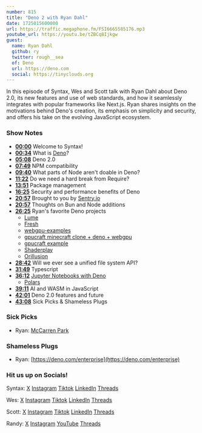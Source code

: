 ```yaml
---
number: 815
title: "Deno 2 with Ryan Dahl"
date: 1725015600000
url: https://traffic.megaphone.fm/FSI6665585176.mp3
youtube_url: https://youtu.be/tZBCq8Ijkgw
guest:
  name: Ryan Dahl
  github: ry
  twitter: rough__sea
  of: Deno
  url: https://deno.com
  social: https://tinyclouds.org
---
```


In this episode of Syntax, Wes and Scott talk with Ryan Dahl about Deno 2.0, its new features and use of web standards, and how it seamlessly integrates with popular frameworks like Next.js. Ryan shares insights on the motivations behind Deno's creation, its emphasis on simplicity and security, and offers his take on the evolving JavaScript ecosystem.

### Show Notes

* **[00:00](#t=00:00)** Welcome to Syntax!
* **[00:34](#t=00:34)** What is [Deno](https://deno.com/)?
* **[05:08](#t=05:08)** Deno 2.0
* **[07:49](#t=07:49)** NPM compatibility
* **[09:40](#t=09:40)** What parts of Node aren't doable in Deno?
* **[11:22](#t=11:22)** Do we need a hard break from Require?
* **[13:51](#t=13:51)** Package management
* **[16:25](#t=16:25)** Security and performance benefits of Deno
* **[20:57](#t=20:57)** Brought to you by [Sentry.io](https://sentry.io)
* **[20:57](#t=20:57)** Thoughts on Bun and Node additions
* **[26:25](#t=26:25)** Ryan's favorite Deno projects
  * [Lume](https://lume.land/)
  * [Fresh](https://fresh.deno.dev/)
  * [webgpu-examples](https://github.com/denoland/webgpu-examples)
  * [gpucraft minecraft clone + deno + webgpu](https://github.com/brendan-duncan/gpucraft)
  * [gpucraft example](https://www.youtube.com/watch?v=vTJvjBG-GLs)
  * [Shaderplay](https://github.com/littledivy/shaderplay)
  * [Orillusion](https://github.com/littledivy/deno_sdl2/blob/webgpu_external_surface/webgpu-examples/orillusion.ts)
* **[28:42](#t=28:42)** Will we ever see a unified file system API?
* **[31:49](#t=31:49)** Typescript
* **[36:12](#t=36:12)** [Jupyter Notebooks with Deno](https://blog.jupyter.org/bringing-modern-javascript-to-the-jupyter-notebook-fc998095081e)
  * [Polars](https://pola-rs.github.io/nodejs-polars/)
* **[39:11](#t=39:11)** AI and WASM in JavaScript
* **[42:01](#t=42:01)** Deno 2.0 features and future
* **[43:08](#t=43:08)** Sick Picks & Shameless Plugs

### Sick Picks

- Ryan: [McCarren Park](https://www.google.com/search?q=mccarren+park)

### Shameless Plugs

- Ryan: [https://deno.com/enterprise](https://deno.com/enterprise)

### Hit us up on Socials!

Syntax: [X](https://twitter.com/syntaxfm) [Instagram](https://www.instagram.com/syntax_fm/) [Tiktok](https://www.tiktok.com/@syntaxfm) [LinkedIn](https://www.linkedin.com/company/96077407/admin/feed/posts/) [Threads](https://www.threads.net/@syntax_fm)

Wes: [X](https://twitter.com/wesbos) [Instagram](https://www.instagram.com/wesbos/) [Tiktok](https://www.tiktok.com/@wesbos) [LinkedIn](https://www.linkedin.com/in/wesbos/) [Threads](https://www.threads.net/@wesbos)

Scott: [X](https://twitter.com/stolinski) [Instagram](https://www.instagram.com/stolinski/) [Tiktok](https://www.tiktok.com/@stolinski) [LinkedIn](https://www.linkedin.com/in/stolinski/) [Threads](https://www.threads.net/@stolinski)

Randy: [X](https://twitter.com/randyrektor) [Instagram](https://www.instagram.com/randyrektor/) [YouTube](https://www.youtube.com/@randyrektor) [Threads](https://www.threads.net/@randyrektor)